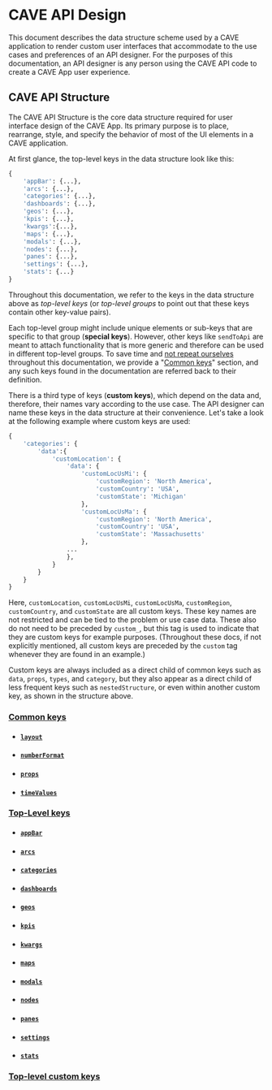 # CAVE API Design
This document describes the data structure scheme used by a CAVE application to render custom user interfaces that accommodate to the use cases and preferences of an API designer. For the purposes of this documentation, an API designer is any person using the CAVE API code to create a CAVE App user experience.

## CAVE API Structure
The CAVE API Structure is the core data structure required for user interface design of the CAVE App. Its primary purpose is to place, rearrange, style, and specify the behavior of most of the UI elements in a CAVE application.

At first glance, the top-level keys in the data structure look like this:
```py
{
    'appBar': {...},
    'arcs': {...},
    'categories': {...},
    'dashboards': {...},
    'geos': {...},
    'kpis': {...},
    'kwargs':{...},
    'maps': {...},
    'modals': {...},
    'nodes': {...},
    'panes': {...},
    'settings': {...},
    'stats': {...}
}
```
Throughout this documentation, we refer to the keys in the data structure above as _top-level keys_ (or _top-level groups_ to point out that these keys contain other key-value pairs).

Each top-level group might include unique elements or sub-keys that are specific to that group (**special keys**). However, other keys like `sendToApi` are meant to attach functionality that is more generic and therefore can be used in different top-level groups. To save time and [not repeat ourselves](https://en.wikipedia.org/wiki/Don%27t_repeat_yourself) throughout this documentation, we provide a "[Common keys](#common-keys)" section, and any such keys found in the documentation are referred back to their definition.

There is a third type of keys (**custom keys**), which depend on the data and, therefore, their names vary according to the use case. The API designer can name these keys in the data structure at their convenience. Let's take a look at the following example where custom keys are used:
```py
{
    'categories': {
        'data':{
            'customLocation': {
                'data': {
                    'customLocUsMi': {
                        'customRegion': 'North America',
                        'customCountry': 'USA',
                        'customState': 'Michigan'
                    },
                    'customLocUsMa': {
                        'customRegion': 'North America',
                        'customCountry': 'USA',
                        'customState': 'Massachusetts'
                    },
                ...
                },
            }
        }
    }
}
```

Here, `customLocation`, `customLocUsMi`, `customLocUsMa`, `customRegion`, `customCountry`, and `customState` are all custom keys. These key names are not restricted and can be tied to the problem or use case data. These also do not need to be preceded by `custom_`, but this tag is used to indicate that they are custom keys for example purposes. (Throughout these docs, if not explicitly mentioned, all custom keys are preceded by the `custom` tag whenever they are found in an example.)

Custom keys are always included as a direct child of common keys such as `data`, `props`, `types`, and `category`, but they also appear as a direct child of less frequent keys such as `nestedStructure`, or even within another custom key, as shown in the structure above.

### [Common keys](docs/common_keys/common_keys.md)

- #### [`layout`](docs/common_keys/layout.md)

- #### [`numberFormat`](docs/common_keys/number_format.md)

- #### [`props`](docs/common_keys/props.md)

- #### [`timeValues`](docs/common_keys/time_value.md)


### [Top-Level keys](docs/all_keys/top_level_keys.md)

- #### [`appBar`](docs/all_keys/app_bar.md)

- #### [`arcs`](docs/all_keys/arcs.md)

- #### [`categories`](docs/all_keys/categories.md)

- #### [`dashboards`](docs/all_keys/dashboards.md)

- #### [`geos`](docs/all_keys/geos.md)

- #### [`kpis`](docs/all_keys/kpis.md)

- #### [`kwargs`](docs/all_keys/kwargs.md)

- #### [`maps`](docs/all_keys/maps.md)

- #### [`modals`](docs/all_keys/modals.md)

- #### [`nodes`](docs/all_keys/nodes.md)

- #### [`panes`](docs/all_keys/panes.md)

- #### [`settings`](docs/all_keys/settings.md)

- #### [`stats`](docs/all_keys/stats.md)


### [Top-level custom keys](docs/custom_keys.md)
